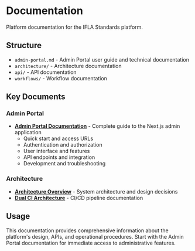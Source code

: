 # Documentation

Platform documentation for the IFLA Standards platform.

## Structure

- `admin-portal.md` - Admin Portal user guide and technical documentation
- `architecture/` - Architecture documentation
- `api/` - API documentation
- `workflows/` - Workflow documentation

## Key Documents

### Admin Portal
- **[Admin Portal Documentation](admin-portal.md)** - Complete guide to the Next.js admin application
  - Quick start and access URLs
  - Authentication and authorization
  - User interface and features
  - API endpoints and integration
  - Development and troubleshooting

### Architecture
- **[Architecture Overview](architecture/README.md)** - System architecture and design decisions
- **[Dual CI Architecture](architecture/dual-ci-architecture.md)** - CI/CD pipeline documentation

## Usage

This documentation provides comprehensive information about the platform's design, APIs, and operational procedures. Start with the Admin Portal documentation for immediate access to administrative features.